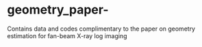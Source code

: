 # geometry_paper-
Contains data and codes complimentary to the paper on geometry estimation for fan-beam X-ray log imaging
